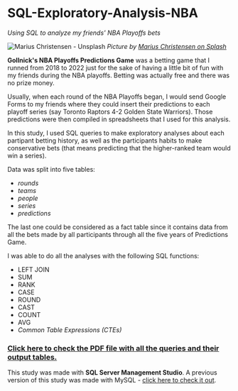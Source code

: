 # SQL-Exploratory-Analysis-NBA
_Using SQL to analyze my friends' NBA Playoffs bets_

![Marius Christensen - Unsplash](https://i.ibb.co/Th27JKX/Marius-Christensen-Unsplash.jpg)
_Picture by [Marius Christensen on Splash](https://unsplash.com/photos/_Ghzg0xvHW0)_

**Gollnick's NBA Playoffs Predictions Game** was a betting game that I runned from 2018 to 2022 just for the sake of having a little bit of fun with my friends during the NBA playoffs. Betting was actually free and there was no prize money.

Usually, when each round of the NBA Playoffs began, I would send Google Forms to my friends where they could insert their predictions to each playoff series (say Toronto Raptors 4-2 Golden State Warriors). 
Those predictions were then compiled in spreadsheets that I used for this analysis.

In this study, I used SQL queries to make exploratory analyses about each partipant betting history, as well as the participants habits to make conservative bets (that means predicting that the higher-ranked team would win a series).

Data was split into five tables:
- _rounds_
- _teams_
- _people_
- _series_
- _predictions_

The last one could be considered as a fact table since it contains data from all the bets made by all participants through all the five years of Predictions Game.

I was able to do all the analyses with the following SQL functions:
- LEFT JOIN
- SUM
- RANK
- CASE
- ROUND
- CAST
- COUNT
- AVG
- _Common Table Expressions (CTEs)_

### [Click here to check the PDF file with all the queries and their output tables.](https://github.com/felipegollnick/SQL-Exploratory-Analysis-NBA/blob/main/Gollnick's%20NBA%20Playoffs%20Game%20-%20SQL.pdf)

This study was made with **SQL Server Management Studio**. A previous version of this study was made with MySQL - [click here to check it out](https://datagollnick.medium.com/using-sql-to-analyze-5-years-of-my-own-nba-predictions-game-2bc0cb29fa9c).
